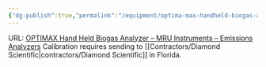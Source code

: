 ```yaml
---
{"dg-publish":true,"permalink":"/equipment/optima-max-handheld-biogas-analyzer/","noteIcon":"","created":"2025-05-20T09:18:16.109-05:00"}
---
```


URL: [OPTIMAX Hand Held Biogas Analyzer – MRU Instruments – Emissions Analyzers](https://mru-instruments.com/product/optimax-hand-held-biogas-analyzer/)
Calibration requires sending to [[Contractors/Diamond Scientific\|contractors/Diamond Scientific]] in Florida. 